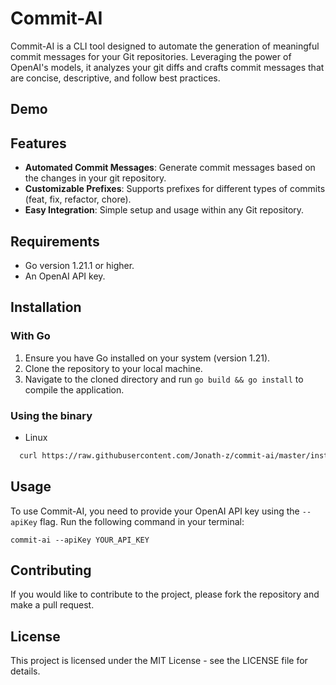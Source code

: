 # Commit-AI

Commit-AI is a CLI tool designed to automate the generation of meaningful commit messages for your Git repositories. Leveraging the power of OpenAI's models, it analyzes your git diffs and crafts commit messages that are concise, descriptive, and follow best practices.

## Demo

## Features

- **Automated Commit Messages**: Generate commit messages based on the changes in your git repository.
- **Customizable Prefixes**: Supports prefixes for different types of commits (feat, fix, refactor, chore).
- **Easy Integration**: Simple setup and usage within any Git repository.

## Requirements

- Go version 1.21.1 or higher.
- An OpenAI API key.

## Installation

### With Go

1. Ensure you have Go installed on your system (version 1.21).
2. Clone the repository to your local machine.
3. Navigate to the cloned directory and run `go build && go install` to compile the application.

### Using the binary

- Linux

```bash
  curl https://raw.githubusercontent.com/Jonath-z/commit-ai/master/install.sh | sh
```

## Usage

To use Commit-AI, you need to provide your OpenAI API key using the `--apiKey` flag. Run the following command in your terminal:

```shell
commit-ai --apiKey YOUR_API_KEY
```

## Contributing

If you would like to contribute to the project, please fork the repository and make a pull request.

## License

This project is licensed under the MIT License - see the LICENSE file for details.

